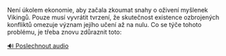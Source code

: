 
Není úkolem ekonomie, aby začala zkoumat snahy o oživení myšlenek Vikingů. Pouze musí vyvrátit tvrzení, že skutečnost existence ozbrojených konfliktů omezuje význam jejího učení až na nulu. Co se týče tohoto problému, je třeba znovu zdůraznit toto:

[🔊 Poslechnout audio](/data/7-paragraphs/audio/chapter_125/para_003-Nen-kolem-ekonomie-aby-zaala-zkoumat-snahy-o-o.mp3)
